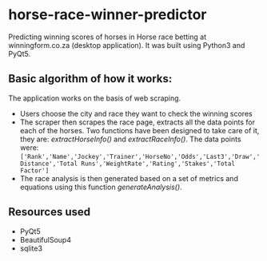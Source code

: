 # horse-race-winner-predictor
Predicting winning scores of horses in Horse race betting at winningform.co.za (desktop application). It was built using Python3 and PyQt5.

## Basic algorithm of how it works:
The application works on the basis of web scraping.
- Users choose the city and race they want to check the winning scores
- The scraper then scrapes the race page, extracts all the data points for each of the horses. Two functions have been designed to take care of it, they are: _extractHorseInfo()_ and _extractRaceInfo()_. The data points were: 
`['Rank','Name','Jockey','Trainer','HorseNo','Odds','Last3','Draw','Distance','Total Runs','WeightRate','Rating','Stakes','Total Factor']`
- The race analysis is then generated based on a set of metrics and equations using this function _generateAnalysis()_. 

## Resources used
- PyQt5
- BeautifulSoup4
- sqlite3
